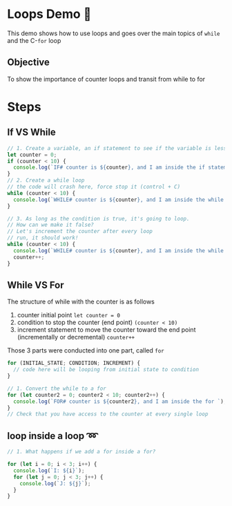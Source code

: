 # Loops Demo 🔁

This demo shows how to use loops and goes over the main topics of `while` and the C-`for` loop

## Objective

To show the importance of counter loops and transit from while to for

# Steps

## If VS While

```js
// 1. Create a variable, an if statement to see if the variable is less than a number
let counter = 0;
if (counter < 10) {
  console.log(`IF# counter is ${counter}, and I am inside the if statement`);
}
// 2. Create a while loop
// the code will crash here, force stop it (control + C)
while (counter < 10) {
  console.log(`WHILE# counter is ${counter}, and I am inside the while `);
}

// 3. As long as the condition is true, it's going to loop.
// How can we make it false?
// Let's increment the counter after every loop
// run, it should work!
while (counter < 10) {
  console.log(`WHILE# counter is ${counter}, and I am inside the while `);
  counter++;
}
```

## While VS For

The structure of while with the counter is as follows

1. counter initial point `let counter = 0`
2. condition to stop the counter (end point) `(counter < 10)`
3. increment statement to move the counter toward the end point (incrementally or decremental) `counter++`

Those 3 parts were conducted into one part, called `for`

```js
for (INITIAL_STATE; CONDITION; INCREMENT) {
  // code here will be looping from initial state to condition
}

// 1. Convert the while to a for
for (let counter2 = 0; counter2 < 10; counter2++) {
  console.log(`FOR# counter is ${counter2}, and I am inside the for `);
}
// Check that you have access to the counter at every single loop
```

## loop inside a loop ➿

```js
// 1. What happens if we add a for inside a for?

for (let i = 0; i < 3; i++) {
  console.log(`I: ${i}`);
  for (let j = 0; j < 3; j++) {
    console.log(`J: ${j}`);
  }
}
```
